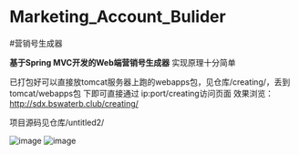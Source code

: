 # Marketing_Account_Bulider
#营销号生成器

**基于Spring MVC开发的Web端营销号生成器**
实现原理十分简单

已打包好可以直接放tomcat服务器上跑的webapps包，见仓库/creating/，丢到tomcat/webapps包
下即可直接通过
ip:port/creating访问页面
效果浏览：
http://sdx.bswaterb.club/creating/

项目源码见仓库/untitled2/

![image](https://github.com/chaohui78120/Marketing_Account_Bulider/blob/master/creating/images/example1.png)
![image](https://github.com/chaohui78120/Marketing_Account_Bulider/blob/master/creating/images/example2.png)
